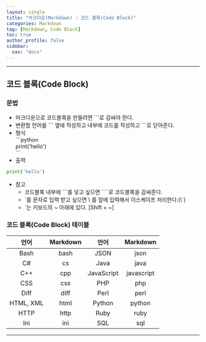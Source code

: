 ```yaml
---
layout: single
title: "마크다운(Markdown) : 코드 블록(Code Block)"
categories: Markdown
tag: [Markdown, Code Block]
toc: true
author_profile: false
sidebar:
  nav: "docs"
---
```

  
<hr>

## 코드 블록(Code Block)  
 
### 문법

* 마크다운으로 코드블록을 만들려면 \`\`\`로 감싸야 한다.
* 변환할 언어를 \`\`\` 옆에 작성하고 내부에 코드를 작성하고 \`\`\`로 닫아준다.
* 형식  
  \`\`\`python  
  print('hello')  
  \`\`\`  
* 출력
```python
print('hello')
```
* 참고
  * 코드블록 내부에 \`\`\`를 넣고 싶으면 \`\`\`\`로 코드블록을 감싸준다.
  * \`를 문자로 입력 받고 싶으면 \ 를 앞에 입력해서 이스케이프 처리한다.(\\`)
  * \`는 키보드의 ~ 아래에 있다. [Shift + ~]

### 코드 블록(Code Block) 테이블

|    언어   | Markdown |    언어    |  Markdown  |
|:---------:|:--------:|:----------:|:----------:|
|    Bash   |   bash   |    JSON    |    json    |
|     C#    |    cs    |    Java    |    java    |
|    C++    |    cpp   | JavaScript | javascript |
|    CSS    |    css   |     PHP    |     php    |
|    Diff   |   diff   |    Perl    |    perl    |
| HTML, XML |   html   |   Python   |   python   |
|    HTTP   |   http   |    Ruby    |    ruby    |
|    Ini    |    ini   |     SQL    |     sql    |

<hr>